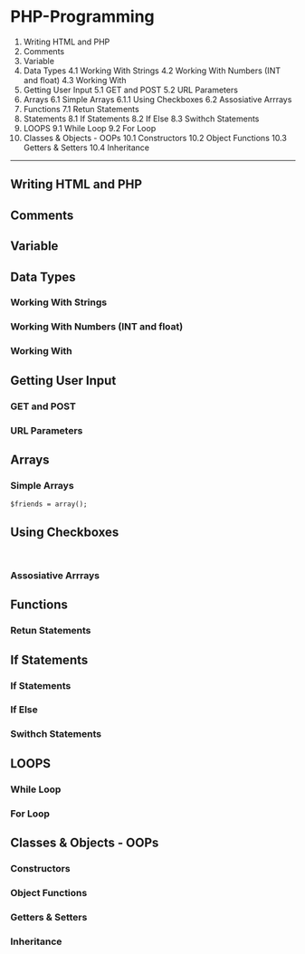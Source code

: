 # PHP-Programming
1. Writing HTML and PHP
2. Comments
3. Variable
4. Data Types
  4.1 Working With Strings
  4.2 Working With Numbers (INT and float)
  4.3 Working With 
5. Getting User Input
  5.1 GET and POST
  5.2 URL Parameters
6. Arrays
  6.1 Simple Arrays
    6.1.1 Using Checkboxes
  6.2 Assosiative Arrrays
7. Functions
7.1 Retun Statements
8. Statements
  8.1 If Statements
  8.2 If Else
  8.3 Swithch Statements
9. LOOPS
  9.1 While Loop
  9.2 For Loop 
10. Classes & Objects - OOPs
  10.1 Constructors
  10.2 Object Functions
  10.3 Getters & Setters
  10.4 Inheritance


<hr>






## Writing HTML and PHP

## Comments

## Variable


## Data Types
  
  ### Working With Strings
  
  ### Working With Numbers (INT and float)
  
  ### Working With 

  
## Getting User Input

  ### GET and POST
  ### URL Parameters

## Arrays
  ### Simple Arrays
  ```$friends = array();```

  ## Using Checkboxes
  ``` ```
  

  


  ### Assosiative Arrrays

## Functions

  ### Retun Statements

## If Statements


  ### If Statements

  ### If Else
  ### Swithch Statements

## LOOPS
  ### While Loop
  
  ### For Loop 
  
## Classes & Objects - OOPs
  ###

  ### Constructors

  ### Object Functions

  ### Getters & Setters

  ### Inheritance
